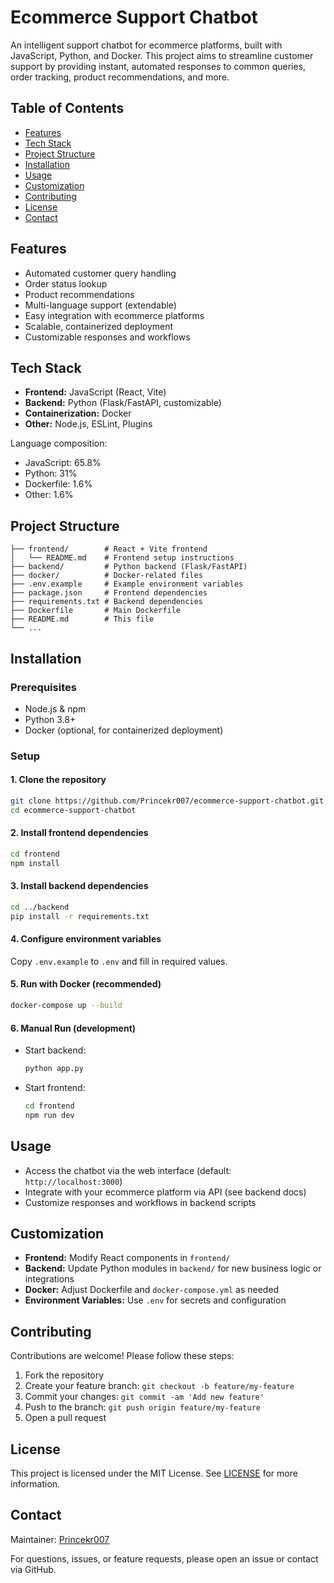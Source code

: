 # Ecommerce Support Chatbot

An intelligent support chatbot for ecommerce platforms, built with JavaScript, Python, and Docker. This project aims to streamline customer support by providing instant, automated responses to common queries, order tracking, product recommendations, and more.

## Table of Contents

- [Features](#features)
- [Tech Stack](#tech-stack)
- [Project Structure](#project-structure)
- [Installation](#installation)
- [Usage](#usage)
- [Customization](#customization)
- [Contributing](#contributing)
- [License](#license)
- [Contact](#contact)

## Features

- Automated customer query handling
- Order status lookup
- Product recommendations
- Multi-language support (extendable)
- Easy integration with ecommerce platforms
- Scalable, containerized deployment
- Customizable responses and workflows

## Tech Stack

- **Frontend:** JavaScript (React, Vite)
- **Backend:** Python (Flask/FastAPI, customizable)
- **Containerization:** Docker
- **Other:** Node.js, ESLint, Plugins

Language composition:
- JavaScript: 65.8%
- Python: 31%
- Dockerfile: 1.6%
- Other: 1.6%

## Project Structure

```
├── frontend/        # React + Vite frontend
│   └── README.md    # Frontend setup instructions
├── backend/         # Python backend (Flask/FastAPI)
├── docker/          # Docker-related files
├── .env.example     # Example environment variables
├── package.json     # Frontend dependencies
├── requirements.txt # Backend dependencies
├── Dockerfile       # Main Dockerfile
├── README.md        # This file
└── ...
```

## Installation

### Prerequisites

- Node.js & npm
- Python 3.8+
- Docker (optional, for containerized deployment)

### Setup

#### 1. Clone the repository

```bash
git clone https://github.com/Princekr007/ecommerce-support-chatbot.git
cd ecommerce-support-chatbot
```

#### 2. Install frontend dependencies

```bash
cd frontend
npm install
```

#### 3. Install backend dependencies

```bash
cd ../backend
pip install -r requirements.txt
```

#### 4. Configure environment variables

Copy `.env.example` to `.env` and fill in required values.

#### 5. Run with Docker (recommended)

```bash
docker-compose up --build
```

#### 6. Manual Run (development)

- Start backend:  
  ```bash
  python app.py
  ```
- Start frontend:  
  ```bash
  cd frontend
  npm run dev
  ```

## Usage

- Access the chatbot via the web interface (default: `http://localhost:3000`)
- Integrate with your ecommerce platform via API (see backend docs)
- Customize responses and workflows in backend scripts

## Customization

- **Frontend:** Modify React components in `frontend/`
- **Backend:** Update Python modules in `backend/` for new business logic or integrations
- **Docker:** Adjust Dockerfile and `docker-compose.yml` as needed
- **Environment Variables:** Use `.env` for secrets and configuration

## Contributing

Contributions are welcome! Please follow these steps:

1. Fork the repository
2. Create your feature branch: `git checkout -b feature/my-feature`
3. Commit your changes: `git commit -am 'Add new feature'`
4. Push to the branch: `git push origin feature/my-feature`
5. Open a pull request

## License

This project is licensed under the MIT License. See [LICENSE](LICENSE) for more information.

## Contact

Maintainer: [Princekr007](https://github.com/Princekr007)

For questions, issues, or feature requests, please open an issue or contact via GitHub.
